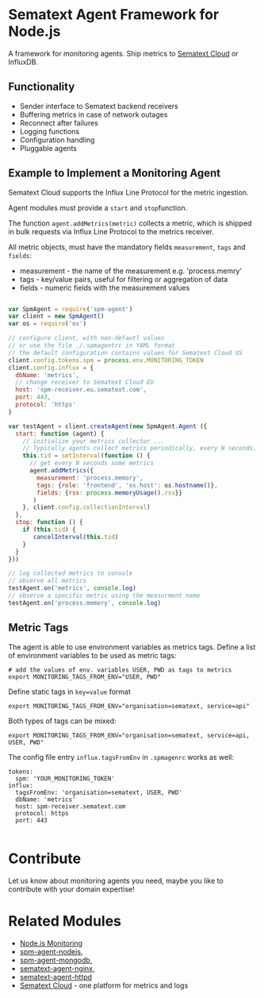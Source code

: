 # Sematext Agent Framework for Node.js

A framework for monitoring agents. 
Ship metrics to [Sematext Cloud](https://sematext.com/cloud) or InfluxDB. 

## Functionality

- Sender interface to Sematext backend receivers
- Buffering metrics in case of network outages
- Reconnect after failures
- Logging functions 
- Configuration handling 
- Pluggable agents

## Example to Implement a Monitoring Agent

Sematext Cloud supports the Influx Line Protocol for the metric ingestion. 

Agent modules must provide a `start` and `stop`function.   

The function `agent.addMetrics(metric)` collects a metric, which is shipped in bulk requests via Influx Line Protocol to the metrics receiver. 

All metric objects, must have the mandatory fields `measurement`, `tags` and `fields`: 

- measurement - the name of the measurement e.g. 'process.memry'
- tags - key/value pairs, useful for filtering or aggregation of data
- fields - numeric fields with the measurement values

```js

var SpmAgent = require('spm-agent')
var client = new SpmAgent()
var os = require('os')

// configure client, with non-defautl values
// or use the file ./.spmagentrc in YAML format
// the default configuration contains values for Sematext Cloud US
client.config.tokens.spm = process.env.MONITORING_TOKEN
client.config.influx = {
  dbName: 'metrics',
  // change receiver to Sematext Cloud EU
  host: 'spm-receiver.eu.sematext.com',
  port: 443,
  protocol: 'https'
}

var testAgent = client.createAgent(new SpmAgent.Agent ({
  start: function (agent) {
    // initialize your metrics collector ...
    // Typically agents collect metrics periodically, every N seconds. The time between // two collection activities is the collectionInterval, specified in milliseconds.
    this.tid = setInterval(function () {
      // get every N seconds some metrics
      agent.addMetrics({
        measurement: 'process.memory',
        tags: {role: 'frontend', 'os.host': os.hostname()},
        fields: {rss: process.memoryUsage().rss}}
       )
    }, client.config.collectionInterval)
  },
  stop: function () {
    if (this.tid) {
       cancelInterval(this.tid)
    }
  }
}))

// log collected metrics to console
// observe all metrics
testAgent.on('metrics', console.log)
// observe a specific metric using the measurment name
testAgent.on('process.memory', console.log)
```

## Metric Tags

The agent is able to use environment variables as metrics tags. 
Define a list of environment variables to be used as metric tags:  

```
# add the values of env. variables USER, PWD as tags to metrics
export MONITORING_TAGS_FROM_ENV="USER, PWD"
```

Define static tags in `key=value` format 

```
export MONITORING_TAGS_FROM_ENV="organisation=sematext, service=api"

```

Both types of tags can be mixed: 

```
export MONITORING_TAGS_FROM_ENV="organisation=sematext, service=api, USER, PWD"

```

The config file entry `influx.tagsFromEnv` in `.spmagenrc` works as well: 

```
tokens: 
  spm: 'YOUR_MONITORING_TOKEN'
influx:
  tagsFromEnv: 'organisation=sematext, USER, PWD' 
  dbName: 'metrics'
  host: spm-receiver.sematext.com
  protocol: https
  port: 443
  
```     

# Contribute 

Let us know about monitoring agents you need, maybe you like to contribute with your domain expertise!

# Related Modules

- [Node.js Monitoring](http://sematext.com/spm/integrations/nodejs-monitoring.html)
- [spm-agent-nodejs](https://github.com/sematext/spm-agent-nodejs), 
- [spm-agent-mongodb](https://github.com/sematext/spm-agent-mongodb), 
- [sematext-agent-nginx](https://github.com/sematext/sematext-agent-nginx), 
- [sematext-agent-httpd](https://github.com/sematext/sematext-agent-httpd) 
- [Sematext Cloud](https://sematext.com/cloud) - one platform for metrics and logs
